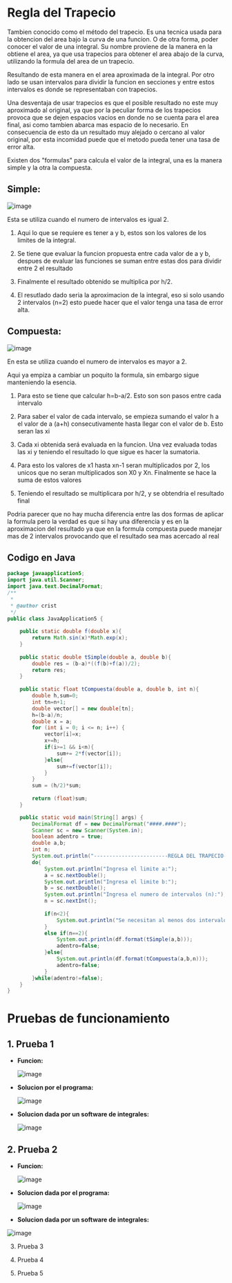 # Regla del Trapecio
Tambien conocido como el método del trapecio. Es una tecnica usada para la obtencion del area bajo la curva de una funcion.
O de otra forma, poder conocer el valor de una integral. 
Su nombre proviene de la manera en la obtiene el area, ya que usa trapecios para obtener el area abajo de la curva, utilizando la formula del area de un trapecio.


Resultando de esta manera en el area aproximada de la integral. Por otro lado se usan intervalos para dividir la funcion en secciones y entre estos intervalos es donde se representaban con trapecios.


Una desventaja de usar trapecios es que el posible resultado no este muy aproximado al original, ya que por la peculiar forma de los trapecios provoca que se dejen espacios vacios en donde no se cuenta para el area final, asi como tambien abarca mas espacio de lo necesario. En consecuencia de esto da un resultado muy alejado o cercano al valor original, por esta incomidad puede que el metodo pueda tener una tasa de error alta.

Existen dos "formulas" para calcula el valor de la integral, una es la manera simple y la otra la compuesta.

## Simple:

![image](https://github.com/CristianCHsx/Metodos-Numericos/assets/162630564/1aff443b-71ba-4005-a885-dd2b22fe310d)

Esta se utiliza cuando el numero de intervalos es igual 2.

1. Aqui lo que se requiere es tener a y b, estos son los valores de los limites de la integral.

2. Se tiene que evaluar la funcion propuesta entre cada valor de a y b, despues de evaluar las funciones se suman entre estas dos para dividir entre 2 el resultado

3. Finalmente el resultado obtenido se multiplica por h/2.

4. El resutlado dado seria la aproximacion de la integral, eso si solo usando 2 intervalos (n=2) esto puede hacer que el valor tenga una tasa de error alta.
## Compuesta:

![image](https://github.com/CristianCHsx/Metodos-Numericos/assets/162630564/4e349b3b-6b30-405e-a010-a3d01c7293a2)

En esta se utiliza cuando el numero de intervalos es mayor a 2.

Aqui ya empiza a cambiar un poquito la formula, sin embargo sigue manteniendo la esencia.

1. Para esto se tiene que calcular h=b-a/2. Esto son son pasos entre cada intervalo

2. Para saber el valor de cada intervalo, se empieza sumando el valor h a el valor de a (a+h) consecutivamente hasta llegar con el valor de b. Esto seran las xi

3. Cada xi obtenida será evaluada en la funcion. Una vez evaluada todas las xi y teniendo el resultado lo que sigue es hacer la sumatoria.

4. Para esto los valores de x1 hasta xn-1 seran multiplicados por 2, los unicos que no seran multiplicados son X0 y Xn. Finalmente se hace la suma de estos valores

5. Teniendo el resultado se multiplicara por h/2, y se obtendria el resultado final

Podria parecer que no hay mucha diferencia entre las dos formas de aplicar la formula pero la verdad es que si hay una diferencia y es en la aproximacion del resultado ya que en la formula compuesta puede manejar mas de 2 intervalos provocando que el resultado sea mas acercado al real


## Codigo en Java

```java
package javaapplication5;
import java.util.Scanner;
import java.text.DecimalFormat;
/**
 *
 * @author crist
 */
public class JavaApplication5 {
    
    public static double f(double x){
        return Math.sin(x)*Math.exp(x);
    }
    
    public static double tSimple(double a, double b){
        double res = (b-a)*((f(b)+f(a))/2);
        return res;
    }
    
    public static float tCompuesta(double a, double b, int n){
        double h,sum=0;
        int tn=n+1;
        double vector[] = new double[tn];
        h=(b-a)/n;
        double x = a;
        for (int i = 0; i <= n; i++) {
            vector[i]=x;
            x+=h;
            if(i>=1 && i<n){
                sum+= 2*f(vector[i]);
            }else{
                sum+=f(vector[i]);
            }
        }
        sum = (h/2)*sum;
     
        return (float)sum;
    }

    public static void main(String[] args) {
        DecimalFormat df = new DecimalFormat("####.####");
        Scanner sc = new Scanner(System.in);
        boolean adentro = true;
        double a,b;
        int n;
        System.out.println("------------------------REGLA DEL TRAPECIO------------------------");
        do{
            System.out.println("Ingresa el limite a:");
            a = sc.nextDouble();
            System.out.println("Ingresa el limite b:");
            b = sc.nextDouble();
            System.out.println("Ingresa el numero de intervalos (n):");
            n = sc.nextInt();
            
            if(n<2){
                System.out.println("Se necesitan al menos dos intervalos para continuar\n");
            }
            else if(n==2){
                System.out.println(df.format(tSimple(a,b)));
                adentro=false;
            }else{
                System.out.println(df.format(tCompuesta(a,b,n)));
                adentro=false;
            } 
        }while(adentro!=false);
    }
}

```
# Pruebas de funcionamiento

## 1. Prueba 1
- **Funcion:**

  ![image](https://github.com/CristianCHsx/Metodos-Numericos/assets/162630564/e893282d-3789-47e4-8fef-a83dcf149fbd)

- **Solucion por el programa:**

  ![image](https://github.com/CristianCHsx/Metodos-Numericos/assets/162630564/042ca038-1f5b-4f93-9650-7618288ac02d)

- **Solucion dada por un software de integrales:**
  
  ![image](https://github.com/CristianCHsx/Metodos-Numericos/assets/162630564/5ec7c3c9-0de6-428e-b156-5e1b5eeb1f7a)

## 2. Prueba 2
- **Funcion:**

  ![image](https://github.com/CristianCHsx/Metodos-Numericos/assets/162630564/d7070b45-0478-43e7-b3fa-9e24a287a4db)

- **Solucion dada por el programa:**

  ![image](https://github.com/CristianCHsx/Metodos-Numericos/assets/162630564/12376ab0-f261-4387-8a3f-537811d77dd3)

- **Solucion dada por un software de integrales:**

![image](https://github.com/CristianCHsx/Metodos-Numericos/assets/162630564/b08cdffd-ef0b-4b41-a4f5-98f4e0e5e072)


3. Prueba 3

4. Prueba 4

5. Prueba 5
